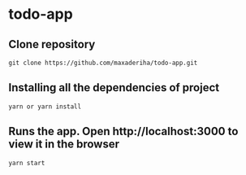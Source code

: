 # todo-app

## Clone repository 
```
git clone https://github.com/maxaderiha/todo-app.git
``` 
## Installing all the dependencies of project 
```
yarn or yarn install
```
## Runs the app. Open http://localhost:3000 to view it in the browser
``` 
yarn start
```
